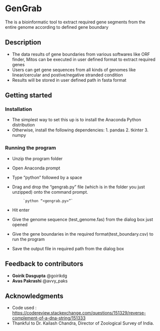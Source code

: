 # GenGrab
The is a bioinformatic tool to extract required gene segments from the entire genome according to defined gene boundary  
## Description
* The data results of gene boundaries from various softwares like ORF finder, Mitos can be executed in user defined format to extract required genes
* Users can get gene sequences from all kinds of genomes like linear/cercular and postive/negative stranded condition
* Results will be stored in user defined path in fasta format
## Getting started
### Installation
* The simplest way to set this up is to install the Anaconda Python distribution
* Otherwise, install the following dependencies: 1. pandas
                                                 2. tkinter
                                                 3. numpy
### Running the program
* Unzip the program folder
* Open Anaconda prompt
* Type “python“ followed by a space
* Drag and drop the “gengrab.py” file (which is in the folder you just unzipped) onto the command prompt.
           
           `python “<gengrab.py>”`

* Hit enter
* Give the genome sequence (test_genome.fas) from the dialog box just opened
* Give the gene boundaries in the required format(test_boundary.csv) to run the program
* Save the output file in required path from the dialog box
## Feedback to contributors
* **Goirik Dasgupta** @goirikdg
* **Avas Pakrashi** @avvy_paks
## Acknowledgments
* Code used : https://codereview.stackexchange.com/questions/151329/reverse-complement-of-a-dna-string/151333
* Thankful to Dr. Kailash Chandra, Director of Zoological Survey of India.




